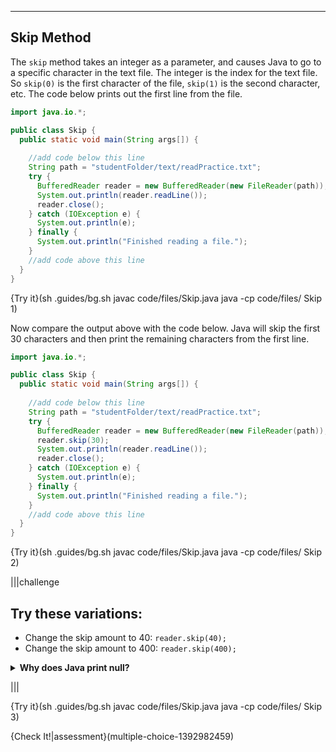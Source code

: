 ----------

## Skip Method

The `skip` method takes an integer as a parameter, and causes Java to go to a specific character in the text file. The integer is the index for the text file. So `skip(0)` is the first character of the file, `skip(1)` is the second character, etc. The code below prints out the first line from the file.

```java
import java.io.*;

public class Skip {
  public static void main(String args[]) {
    
    //add code below this line
    String path = "studentFolder/text/readPractice.txt";
    try {
      BufferedReader reader = new BufferedReader(new FileReader(path));
      System.out.println(reader.readLine());
      reader.close();
    } catch (IOException e) {
      System.out.println(e);
    } finally {
      System.out.println("Finished reading a file.");
    }
    //add code above this line 
  }
}
```

{Try it}(sh .guides/bg.sh javac code/files/Skip.java java -cp code/files/ Skip 1)

Now compare the output above with the code below. Java will skip the first 30 characters and then print the remaining characters from the first line.

```java
import java.io.*;

public class Skip {
  public static void main(String args[]) {
    
    //add code below this line
    String path = "studentFolder/text/readPractice.txt";
    try {
      BufferedReader reader = new BufferedReader(new FileReader(path));
      reader.skip(30);
      System.out.println(reader.readLine());
      reader.close();
    } catch (IOException e) {
      System.out.println(e);
    } finally {
      System.out.println("Finished reading a file.");
    }
    //add code above this line 
  }
}
```

{Try it}(sh .guides/bg.sh javac code/files/Skip.java java -cp code/files/ Skip 2)

|||challenge
## Try these variations:
* Change the skip amount to 40: `reader.skip(40);`
* Change the skip amount to 400: `reader.skip(400);`

<details>
  <summary><strong>Why does Java print null?</strong></summary>
  The text file only has 227 characters. Skipping 400 characters means there is no more file to read. So Java returns `null`.
</details>

|||

{Try it}(sh .guides/bg.sh javac code/files/Skip.java java -cp code/files/ Skip 3)

{Check It!|assessment}(multiple-choice-1392982459)

